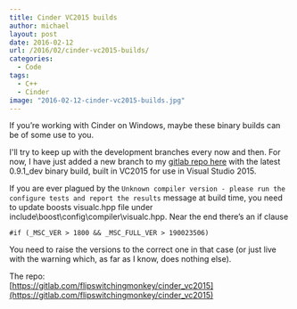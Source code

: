 ```yaml
---
title: Cinder VC2015 builds
author: michael
layout: post
date: 2016-02-12
url: /2016/02/cinder-vc2015-builds/
categories:
  - Code
tags:
  - C++
  - Cinder
image: "2016-02-12-cinder-vc2015-builds.jpg"
---
```

If you&#8217;re working with Cinder on Windows, maybe these binary builds can be of some use to you.

I'll try to keep up with the development branches every now and then. For now, I have just added a new
branch to my [gitlab repo here](https://gitlab.com/flipswitchingmonkey/cinder_vc2015) with the latest 0.9.1_dev binary build, built in VC2015 for use in Visual Studio 2015.

If you are ever plagued by the `Unknown compiler version - please run the configure tests and report the results` message at build time, you need to update boosts visualc.hpp file under include\boost\config\compiler\visualc.hpp. Near the end there&#8217;s an if clause
  
`#if (_MSC_VER > 1800 && _MSC_FULL_VER > 190023506)`
  
You need to raise the versions to the correct one in that case (or just live with the warning which, as far as I know, does nothing else).

The repo:  
[https://gitlab.com/flipswitchingmonkey/cinder_vc2015](https://gitlab.com/flipswitchingmonkey/cinder_vc2015)